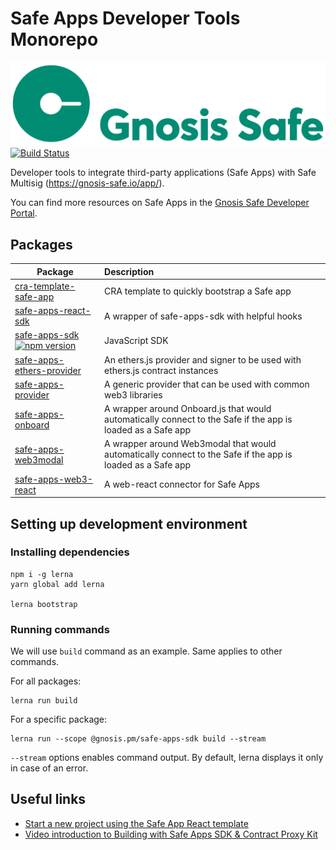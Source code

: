 # Safe Apps Developer Tools Monorepo

[![Logo](https://raw.githubusercontent.com/gnosis/safe-apps-sdk/master/assets/logo.png)](https://gnosis.pm/)
[![Build Status](https://travis-ci.org/gnosis/safe-apps-sdk.svg?branch=master)](https://travis-ci.org/gnosis/pm-contracts)

Developer tools to integrate third-party applications (Safe Apps) with Safe Multisig (https://gnosis-safe.io/app/).

You can find more resources on Safe Apps in the [Gnosis Safe Developer Portal](https://docs.gnosis.io/safe/docs/sdks_safe_apps/).

## Packages

| Package                                                                                                                                                                                                                        | Description                                                                                                 |
| ------------------------------------------------------------------------------------------------------------------------------------------------------------------------------------------------------------------------------ | :---------------------------------------------------------------------------------------------------------- |
| [cra-template-safe-app](https://github.com/gnosis/safe-apps-sdk/tree/master/packages/cra-template-safe-app)                                                                                                                    | CRA template to quickly bootstrap a Safe app                                                                |
| [safe-apps-react-sdk](https://github.com/gnosis/safe-apps-sdk/tree/master/packages/safe-apps-react-sdk)                                                                                                                        | A wrapper of safe-apps-sdk with helpful hooks                                                               |
| [safe-apps-sdk](https://github.com/gnosis/safe-apps-sdk/tree/master/packages/safe-apps-sdk) [![npm version](https://badge.fury.io/js/%40gnosis.pm%2Fsafe-apps-sdk.svg)](https://badge.fury.io/js/%40gnosis.pm%2Fsafe-apps-sdk) | JavaScript SDK                                                                                              |
| [safe-apps-ethers-provider](https://github.com/gnosis/safe-apps-sdk/tree/master/packages/safe-apps-ethers-provider)                                                                                                            | An ethers.js provider and signer to be used with ethers.js contract instances                               |
| [safe-apps-provider](https://github.com/gnosis/safe-apps-sdk/tree/master/packages/safe-apps-provider)                                                                                                                          | A generic provider that can be used with common web3 libraries                                              |
| [safe-apps-onboard](https://github.com/gnosis/safe-apps-sdk/tree/master/packages/safe-apps-onboard)                                                                                                                            | A wrapper around Onboard.js that would automatically connect to the Safe if the app is loaded as a Safe app |
| [safe-apps-web3modal](https://github.com/gnosis/safe-apps-sdk/tree/master/packages/safe-apps-web3modal)                                                                                                                        | A wrapper around Web3modal that would automatically connect to the Safe if the app is loaded as a Safe app  |
| [safe-apps-web3-react](https://github.com/gnosis/safe-apps-sdk/tree/master/packages/safe-apps-web3-react)                                                                                                                      | A web-react connector for Safe Apps                                                                         |

## Setting up development environment

### Installing dependencies

```
npm i -g lerna
yarn global add lerna

lerna bootstrap
```

### Running commands

We will use `build` command as an example. Same applies to other commands.

For all packages:

```
lerna run build
```

For a specific package:

```
lerna run --scope @gnosis.pm/safe-apps-sdk build --stream
```

`--stream` options enables command output. By default, lerna displays it only in case of an error.

## Useful links

- [Start a new project using the Safe App React template](https://github.com/gnosis/safe-app-template)
- [Video introduction to Building with Safe Apps SDK & Contract Proxy Kit](https://www.youtube.com/watch?v=YGw8WfBw5OI)
